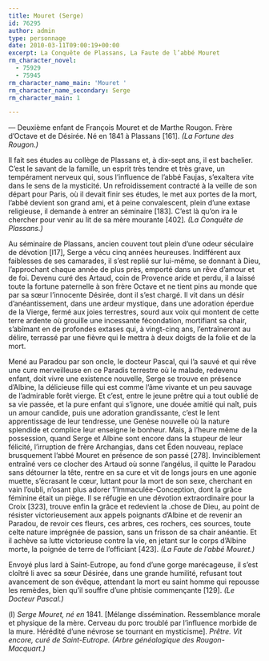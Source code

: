```yaml
---
title: Mouret (Serge)
id: 76295
author: admin
type: personnage
date: 2010-03-11T09:00:19+00:00
excerpt: La Conquête de Plassans, La Faute de l’abbé Mouret
rm_character_novel:
  - 75929
  - 75945
rm_character_name_main: 'Mouret '
rm_character_name_secondary: Serge
rm_character_main: 1

---
```

— Deuxième enfant de François Mouret et de Marthe Rougon. Frère d’Octave et de Désirée. Né en 1841 à Plassans [161]. _(La Fortune des Rougon.)_

Il fait ses études au collège de Plassans et, à dix-sept ans, il est bachelier. C’est le savant de la famille, un esprit très tendre et très grave, un tempérament nerveux qui, sous l’influence de l’abbé Faujas, s’exaltera vite dans le sens de la mysticité. Un refroidissement contracté à la veille de son départ pour Paris, où il devait finir ses études, le met aux portes de la mort, l’abbé devient son grand ami, et à peine convalescent, plein d’une extase religieuse, il demande à entrer an séminaire [183]. C’est là qu’on ira le chercher pour venir au lit de sa mère mourante [402]_. (La Conquête de Plassans.)_

Au séminaire de Plassans, ancien couvent tout plein d’une odeur séculaire de dévotion [l17], Serge a vécu cinq années heureuses. Indifférent aux faiblesses de ses camarades, il s’est replié sur lui-même, se donnant à Dieu, l’approchant chaque année de plus près, emporté dans un rêve d’amour et de foi. Devenu curé des Artaud, coin de Provence aride et perdu, il a laissé toute la fortune paternelle à son frère Octave et ne tient pins au monde que par sa sœur l’innocente Désirée, dont il s’est chargé. Il vit dans un désir d’anéantissement, dans une ardeur mystique, dans une adoration éperdue de la Vierge, fermé aux joies terrestres, sourd aux voix qui montent de cette terre ardente où grouille une incessante fécondation, mortifiant sa chair, s’abîmant en de profondes extases qui, à vingt-cinq ans, l’entraîneront au délire, terrassé par une fièvre qui le mettra à deux doigts de la folie et de la mort.

Mené au Paradou par son oncle, le docteur Pascal, qui l’a sauvé et qui rêve une cure merveilleuse en ce Paradis terrestre où le malade, redevenu enfant, doit vivre une existence nouvelle, Serge se trouve en présence d’Albine, la délicieuse fille qui est comme l’âme vivante et un peu sauvage de l’admirable forêt vierge. Et c’est, entre le jeune prêtre qui a tout oublié de sa vie passée, et la pure enfant qui s’ignore, une douée amitié qui naît, puis un amour candide, puis une adoration grandissante, c’est le lent apprentissage de leur tendresse, une Genèse nouvelle où la nature splendide et complice leur enseigne le bonheur. Mais, à l’heure même de la possession, quand Serge et Albine sont encore dans la stupeur de leur félicité, l’irruption de frère Archangias, dans cet Éden nouveau, replace brusquement l’abbé Mouret en présence de son passé [278]. Invinciblement entraîné vers ce clocher des Artaud où sonne l’angélus, il quitte le Paradou sans détourner la tête, rentre en sa cure et vit de longs jours en une agonie muette, s’écrasant le cœur, luttant pour la mort de son sexe, cherchant en vain l’oubli, n’osant plus adorer 1’Immaculée-Conception, dont la grâce féminine était un piège. Il se réfugie en une dévotion extraordinaire pour la Croix [323], trouve enfin la grâce et redevient la .chose de Dieu, au point de résister victorieusement aux appels poignants d’Albine et de revenir an Paradou, de revoir ces fleurs, ces arbres, ces rochers, ces sources, toute celte nature imprégnée de passion, sans un frisson de sa chair anéantie. Et il achève sa lutte victorieuse contre la vie, en jetant sur le corps d’Albine morte, la poignée de terre de l’officiant [423]. _(La Faute de l’abbé Mouret.)_

Envoyé plus lard à Saint-Eutrope, au fond d’une gorge marécageuse, il s’est cloîtré li avec sa sœur Désirée, dans une grande humilité, refusant tout avancement de son évêque, attendant la mort eu saint homme qui repousse les remèdes, bien qu’il souffre d’une phtisie commençante [129]. _(Le Docteur Pascal.)_

(l) _Serge Mouret, né en_ 1841. [Mélange dissémination. Ressemblance morale et physique de la mère. Cerveau du porc troublé par l’influence morbide de la mure. Hérédité d’une névrose se tournant en mysticisme]. _Prêtre. Vit encore, curé de Saint-Eutrope. (Arbre généalogique des Rougon-Macquart.)_